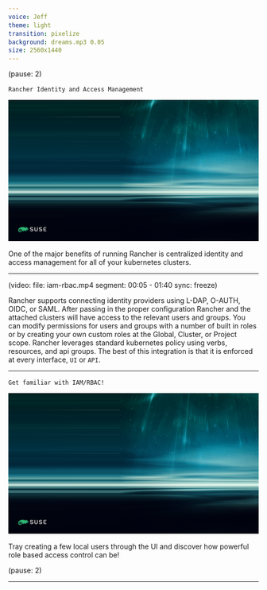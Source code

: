 ```yaml
---
voice: Jeff
theme: light
transition: pixelize
background: dreams.mp3 0.05
size: 2560x1440
---
```


(pause: 2)

```
Rancher Identity and Access Management
```

![](background.png)

<!-- Start Script -->
One of the major benefits of running Rancher is centralized identity and access management for all of your kubernetes clusters.
<!-- End Script -->

---

(video:
  file: iam-rbac.mp4
  segment: 00:05 - 01:40
  sync: freeze)

<!-- Start Script -->
Rancher supports connecting identity providers using L-DAP, O-AUTH, OIDC, or SAML.
After passing in the proper configuration Rancher and the attached clusters will have access to the relevant users and groups.
You can modify permissions for users and groups with a number of built in roles or by creating your own custom roles at the Global, Cluster, or Project scope. Rancher leverages standard kubernetes policy using verbs, resources, and api groups.
The best of this integration is that it is enforced at every interface, `UI` or `API`.
<!-- End Script -->

---

```
Get familiar with IAM/RBAC!
```

![](background.png)

<!-- Start Script -->
Tray creating a few local users through the UI and discover how powerful role based access control can be!
<!-- End Script -->

(pause: 2)

---

